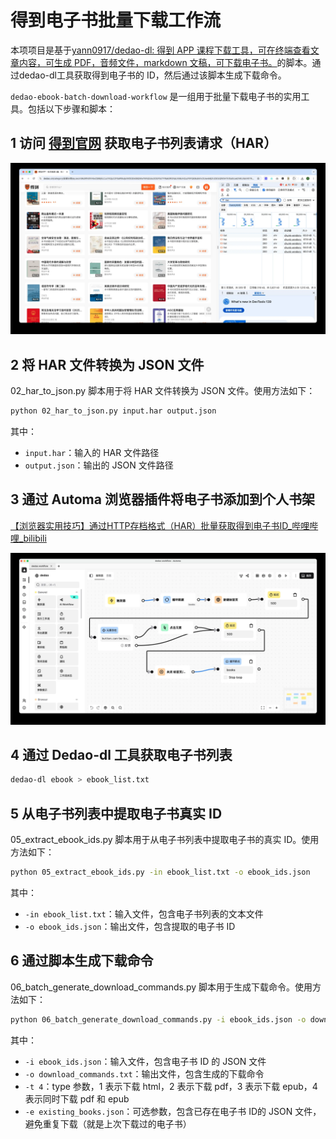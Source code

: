 # 得到电子书批量下载工作流

本项项目是基于[yann0917/dedao-dl: 得到 APP 课程下载工具，可在终端查看文章内容，可生成 PDF，音频文件，markdown 文稿，可下载电子书。](https://github.com/yann0917/dedao-dl)的脚本。通过dedao-dl工具获取得到电子书的 ID，然后通过该脚本生成下载命令。

`dedao-ebook-batch-download-workflow` 是一组用于批量下载电子书的实用工具。包括以下步骤和脚本：

## 1 访问 [得到官网](https://www.dedao.cn/) 获取电子书列表请求（HAR）

![得到电子书列表请求](images/dedao-website.webp)

## 2 将 HAR 文件转换为 JSON 文件

02_har_to_json.py 脚本用于将 HAR 文件转换为 JSON 文件。使用方法如下：

```bash
python 02_har_to_json.py input.har output.json
```

其中：
- `input.har`：输入的 HAR 文件路径
- `output.json`：输出的 JSON 文件路径

## 3 通过 Automa 浏览器插件将电子书添加到个人书架

[【浏览器实用技巧】通过HTTP存档格式（HAR）批量获取得到电子书ID\_哔哩哔哩\_bilibili](https://www.bilibili.com/video/BV1ZJM2zeE9B/)

![Automa 浏览器插件](images/automa.webp)

## 4 通过 Dedao-dl 工具获取电子书列表

```bash
dedao-dl ebook > ebook_list.txt
```

## 5 从电子书列表中提取电子书真实 ID

05_extract_ebook_ids.py 脚本用于从电子书列表中提取电子书的真实 ID。使用方法如下：

```bash
python 05_extract_ebook_ids.py -in ebook_list.txt -o ebook_ids.json
```

其中：
- `-in ebook_list.txt`：输入文件，包含电子书列表的文本文件
- `-o ebook_ids.json`：输出文件，包含提取的电子书 ID

## 6 通过脚本生成下载命令

06_batch_generate_download_commands.py 脚本用于生成下载命令。使用方法如下：

```bash
python 06_batch_generate_download_commands.py -i ebook_ids.json -o download_commands.txt -t 4 -e existing_books.json
```

其中：
- `-i ebook_ids.json`：输入文件，包含电子书 ID 的 JSON 文件
- `-o download_commands.txt`：输出文件，包含生成的下载命令
- `-t 4`：type 参数，1 表示下载 html，2 表示下载 pdf，3 表示下载 epub，4 表示同时下载 pdf 和 epub
- `-e existing_books.json`：可选参数，包含已存在电子书 ID的 JSON 文件，避免重复下载（就是上次下载过的电子书）




